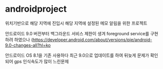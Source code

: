 # androidproject

위치기반으로 해당 지역에 진입시 해당 지역에 설정된 메모 알림을 위한 프로젝트

안드로이드 9.0 버전부터 백그라운드 서비스 제한이 생겨 foreground service를 구현하려 하였으나
(https://developer.android.com/about/versions/pie/android-9.0-changes-all?hl=ko


안드로이드 OS 8.1을 기존 사용하다 최근 9.0으로 업데이트를 하여 뒤늦게 문제가 확인되어 gps 인식속도가 많이 느린문제
